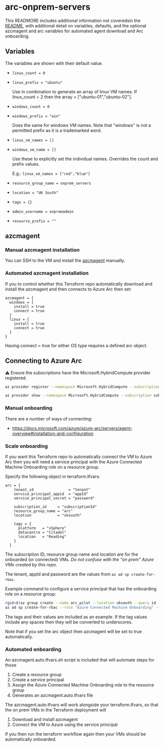 # arc-onprem-servers

This READMORE includes additional information not coveredsin the [README](./README.md), with additional detail on variables, defaults, and the optional azcmagent and arc variables for automated agent download and Arc onboarding.

## Variables

The variables are shown with their default value.

* `linux_count = 0`
* `linux_prefix = "ubuntu"`

    Use in combination to generate an array of linux VM names. If linux_count = 2 then the array = ["ubuntu-01","ubuntu-02"].

* `windows_count = 0`
* `windows_prefix = "win"`

    Does the same for windows VM names. Note that "windows" is not a permitted prefix as it is a trademarked word.

* `linux_vm_names = []`
* `windows_vm_name = []`

    Use these to explicitly set the individual names. Overrides the count and prefix values.

    E.g.: `linux_vm_names = ["red","blue"]`

* `resource_group_name = onprem_servers`
* `location = "UK South"`
* `tags = {}`
* `admin_username = onpremadmin`
* `resource_prefix = ""`

## azcmagent

### Manual azcmagent installation

You can SSH to the VM and install the [azcmagent](https://docs.microsoft.com/azure/azure-arc/servers/agent-overview#linux-agent-installation-details) manually.

### Automated azcmagent installation

If you to control whether this Terraform repo automatically download and install the azcmagent and then connects to Azure Arc then set:

```hcl
azcmagent = {
  windows = {
    install = true
    connect = true
  }
  linux = {
    install = true
    connect = true
  }
}
```

Having connect = true for either OS type requires a defined arc object.

## Connecting to Azure Arc

⚠️ Ensure the subscriptions have the Microsoft.HybridCompute provider registered.

```bash
az provider register --namespace Microsoft.HybridCompute --subscription subscription_id
```

```bash
az provider show --namespace Microsoft.HybridCompute --subscription subscription_id --query registrationState
```

### Manual onboarding

There are a number of ways of connecting:

* <https://docs.microsoft.com/azure/azure-arc/servers/agent-overview#installation-and-configuration>

### Scale onboarding

If you want this Terraform repo to automatically connect the VM to Azure Arc then you will need a service principal with the Azure Connected Machine Onboarding role on a resource group.

Specify the following object in terraform.tfvars:

```hcl
arc = {
    tenant_id                = "tenant"
    service_principal_appid  = "appId"
    service_principal_secret = "password"

    subscription_id     = "subscriptionId"
    resource_group_name = "arc"
    location            = "uksouth"

    tags = {
      platform   = "vSphere"
      datacentre = "Citadel"
      location   = "Reading"
    }
  }
```

The subscription ID, resource group name and location are for the onboarded (or connected) VMs. _Do not confuse with the "on prem" Azure VMs created by this repo._

The tenant, appId and password are the values from `az ad sp create-for-rbac`.

Example command to configure a service principal that has the onboarding role on a resource group:

```bash
rgid=$(az group create --name arc_pilot --location uksouth --query id --output tsv)
az ad sp create-for-rbac --role "Azure Connected Machine Onboarding" --scopes $rgid --output jsonc
```

The tags and their values are included as an example. If the tag values include any spaces then they will be converted to underscores.

Note that if you set the arc object then azcmagent will be set to true automatically.

### Automated onboarding

An azcmagent.auto.tfvars.sh script is included that will automate steps for those

1. Create a resource group
1. Create a service principal
1. Assign the Azure Connected Machine Onboarding role to the resource group
1. Generates an azcmagent.auto.tfvars file

The azcmagent.auto.tfvars will work alongside your terraform.tfvars, so that the on prem VMs in the Terraform deployment will

1. Download and install azcmagent
1. Connect the VM to Azure using the service principal

If you then run the terraform workflow again then your VMs should be automatically onboarded.
